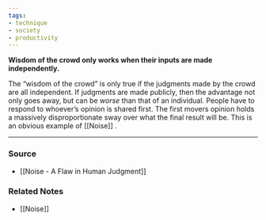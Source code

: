 ```yaml
---
tags:
- technique
- society
- productivity
---
```

**Wisdom of the crowd only works when their inputs are made independently.**

The “wisdom of the crowd” is only true if the judgments made by the crowd are all independent. If judgments are made publicly, then the advantage not only goes away, but can be *worse* than that of an individual. People have to respond to whoever’s opinion is shared first. The first movers opinion holds a massively disproportionate sway over what the final result will be. This is an obvious example of [[Noise]] .

---

### Source
- [[Noise - A Flaw in Human Judgment]]

### Related Notes
- [[Noise]]